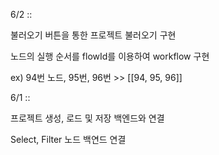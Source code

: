 6/2 ::

불러오기 버튼을 통한 프로젝트 불러오기 구현

노드의 실행 순서를 flowId를 이용하여 workflow 구현 

ex) 94번 노드, 95번, 96번 >> [[94, 95, 96]]

6/1 :: 

프로젝트 생성, 로드 및 저장 백엔드와 연결

Select, Filter 노드 백연드 연결
